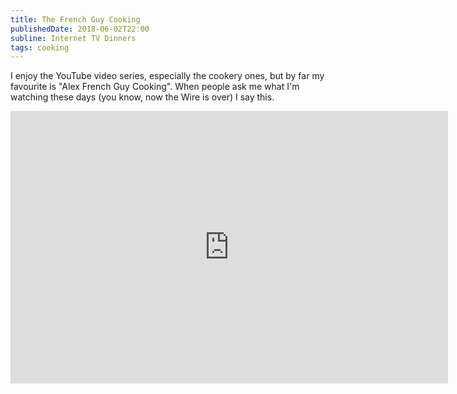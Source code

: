 ```yaml
---
title: The French Guy Cooking
publishedDate: 2018-06-02T22:00
subline: Internet TV Dinners 
tags: cooking
---
```


I enjoy the YouTube video series, especially the cookery ones, but by
far my favourite is "Alex French Guy Cooking". When people ask me what I'm
watching these days (you know, now the Wire is over) I say this.

<iframe width="700" height="436" src="https://www.youtube-nocookie.com/embed/BFFfyrfYllQ?rel=0" frameborder="0" allow="autoplay; encrypted-media" allowfullscreen></iframe>
